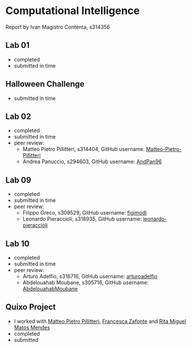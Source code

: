 # Computational Intelligence
Report by Ivan Magistro Contenta, s314356

## Lab 01
- completed
- submitted in time

## Halloween Challenge
- submitted in time

## Lab 02
- completed
- submitted in time
- peer review:
    - Matteo Pietro Pillitteri, s314404, GitHub username: [Matteo-Pietro-Pillitteri](https://github.com/Matteo-Pietro-Pillitteri)
    - Andrea Panuccio, s294603, GitHub username: [AndPan96](https://github.com/AndPan96)

## Lab 09
- completed
- submitted in time
- peer review:
    - Filippo Greco, s309529,
    GitHub username: [figimodi](https://github.com/figimodi)
    - Leonardo Pieraccioli, s318935,
    GitHub username: [leonardo-pieraccioli](https://github.com/leonardo-pieraccioli)

## Lab 10
- completed
- submitted in time
- peer review:
    - Arturo Adelfio, s316716,
    GitHub username: [arturoadelfio](https://github.com/arturoadelfio)
    - Abdelouahab Moubane, s305716,
    GitHub username: [AbdelouahabMoubane](https://github.com/AbdelouahabMoubane)

## Quixo Project
- I worked with [Matteo Pietro Pillitteri](https://github.com/Matteo-Pietro-Pillitteri), [Francesca Zafonte](https://github.com/Zafonte) and [Rita Miguel Matos Mendes](https://github.com/class1c-j) 
- completed
- submitted
